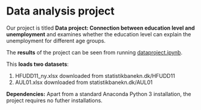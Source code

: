 # Data analysis project

Our project is titled **Data project: Connection between education level and unemployment** and examines whether the education level can explain the unemployment for different age groups.

The **results** of the project can be seen from running [dataproject.ipynb](dataproject.ipynb).

This **loads two datasets**:

1. HFUDD11_ny.xlsx downloaded from statistikbanekn.dk/HFUDD11
1. AUL01.xlsx downloaded from statistikbanekn.dk/AUL01

**Dependencies:** Apart from a standard Anaconda Python 3 installation, the project requires no futher installations. 

